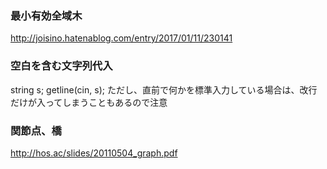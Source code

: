 ### 最小有効全域木

http://joisino.hatenablog.com/entry/2017/01/11/230141



### 空白を含む文字列代入

string s; getline(cin, s);
ただし、直前で何かを標準入力している場合は、改行だけが入ってしまうこともあるので注意

### 関節点、橋

http://hos.ac/slides/20110504_graph.pdf